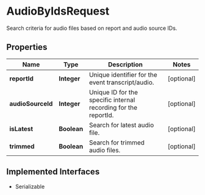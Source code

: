 

# AudioByIdsRequest

Search criteria for audio files based on report and audio source IDs.

## Properties

Name | Type | Description | Notes
------------ | ------------- | ------------- | -------------
**reportId** | **Integer** | Unique identifier for the event transcript/audio. |  [optional]
**audioSourceId** | **Integer** | Unique ID for the specific internal recording for the reportId. |  [optional]
**isLatest** | **Boolean** | Search for latest audio file. |  [optional]
**trimmed** | **Boolean** | Search for trimmed audio files. |  [optional]


## Implemented Interfaces

* Serializable


